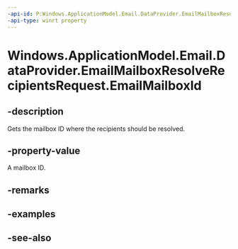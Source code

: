 ```yaml
---
-api-id: P:Windows.ApplicationModel.Email.DataProvider.EmailMailboxResolveRecipientsRequest.EmailMailboxId
-api-type: winrt property
---
```


<!-- Property syntax
public string EmailMailboxId { get; }
-->

# Windows.ApplicationModel.Email.DataProvider.EmailMailboxResolveRecipientsRequest.EmailMailboxId

## -description
Gets the mailbox ID where the recipients should be resolved.

## -property-value
A mailbox ID.

## -remarks

## -examples

## -see-also
